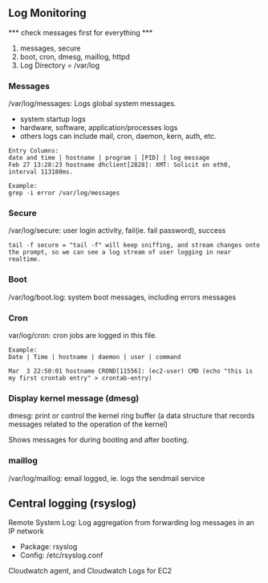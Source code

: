 ## Log Monitoring
*** check messages first for everything ***
1. messages, secure
2. boot, cron, dmesg, maillog, httpd
3. Log Directory = /var/log

### Messages 
/var/log/messages: Logs global system messages. 
-  system startup logs
-  hardware, software, application/processes logs
-  others logs can include mail, cron, daemon, kern, auth, etc.

```
Entry Columns:
date and time | hostname | program | [PID] | log message
Feb 27 13:28:23 hostname dhclient[2828]: XMT: Solicit on eth0, interval 113180ms.

Example:
grep -i error /var/log/messages
```
### Secure 
/var/log/secure: user login activity, fail(ie. fail password), success
```
tail -f secure = "tail -f" will keep sniffing, and stream changes onto the prompt, so we can see a log stream of user logging in near realtime.
```
### Boot 
/var/log/boot.log: system boot messages, including errors messages

### Cron 
var/log/cron: cron jobs are logged in this file. 
```
Example:
Date | Time | hostname | daemon | user | command

Mar  3 22:50:01 hostname CROND[11556]: (ec2-user) CMD (echo "this is my first crontab entry" > crontab-entry)
```
### Display kernel message (dmesg)
dmesg: print or control the kernel ring buffer (a data structure that records messages related to the operation of the kernel)

Shows messages for during booting and after booting.

### maillog
/var/log/maillog: email logged, ie. logs the sendmail service

## Central logging (rsyslog)
Remote System Log: Log aggregation from forwarding log messages in an IP network
- Package:  rsyslog
- Config: /etc/rsyslog.conf

Cloudwatch agent, and Cloudwatch Logs for EC2